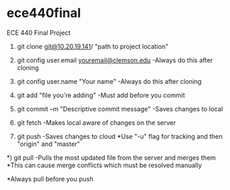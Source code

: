 # ece440final
ECE 440 Final Project


1) git clone git@10.20.19.141/ "path to project location"

2) git config user.email youremail@clemson.edu
      -Always do this after cloning 
      
3) git config user.name "Your name" 
      -Always do this after cloning 
      
4) git add "file you're adding" 
      -Must add before you commit 
      
5) git commit –m "Descriptive commit message"
      -Saves changes to local
      
6) git fetch
      -Makes local aware of changes on the server
      
7) git push
      -Saves changes to cloud *Use "-u" flag for tracking and then "origin" and "master"
      
*) git pull
      -Pulls the most updated file from the server and merges them *This can cause merge conflicts which must be resolved manually 
      
*Always pull before you push
